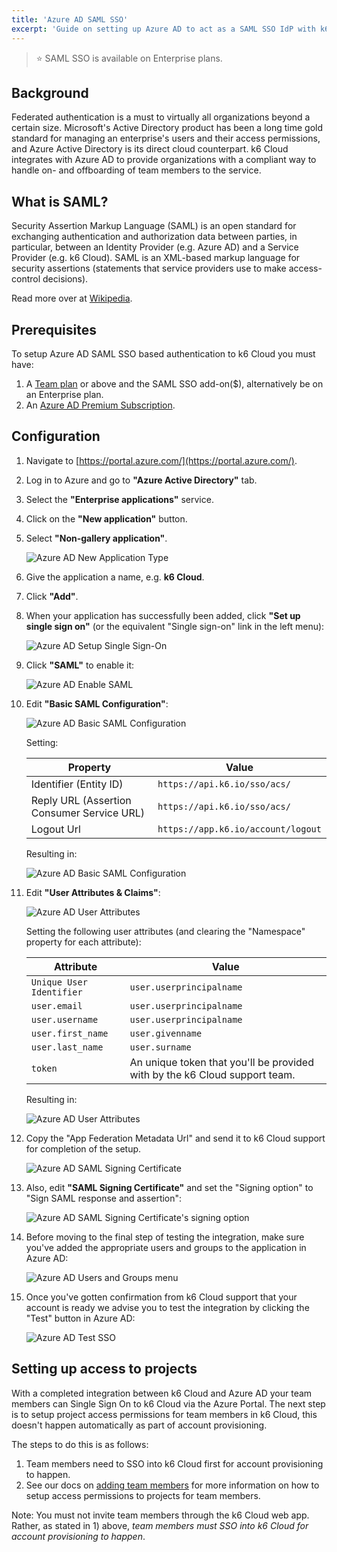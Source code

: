 ```yaml
---
title: 'Azure AD SAML SSO'
excerpt: 'Guide on setting up Azure AD to act as a SAML SSO IdP with k6 Cloud'
---
```


> ⭐️ SAML SSO is available on Enterprise plans.

## Background

Federated authentication is a must to virtually all organizations beyond a certain size. Microsoft's Active Directory product has been a long time gold standard for managing an enterprise's users and their access permissions, and Azure Active Directory is its direct cloud counterpart. k6 Cloud integrates with Azure AD to provide organizations with a compliant way to handle on- and offboarding of team members to the service.

## What is SAML?

Security Assertion Markup Language (SAML) is an open standard for exchanging authentication and authorization data between parties, in particular, between an Identity Provider (e.g. Azure AD) and a Service Provider (e.g. k6 Cloud). SAML is an XML-based markup language for security assertions (statements that service providers use to make access-control decisions).

Read more over at [Wikipedia](https://en.wikipedia.org/wiki/Security_Assertion_Markup_Language).

## Prerequisites

To setup Azure AD SAML SSO based authentication to k6 Cloud you must have:

1. A [Team plan](https://k6.io/pricing) or above and the SAML SSO add-on(\$), alternatively be on an Enterprise plan.
2. An [Azure AD Premium Subscription](https://azure.microsoft.com/en-us/pricing/details/active-directory/).

## Configuration

1.  Navigate to [https://portal.azure.com/](https://portal.azure.com/).

2.  Log in to Azure and go to **"Azure Active Directory"** tab.

3.  Select the **"Enterprise applications"** service.

4.  Click on the **"New application"** button.

5.  Select **"Non-gallery application"**.

    ![Azure AD New Application Type](images/04-Azure-AD-SAML-SSO/azure-ad-new-application-type.png)

6.  Give the application a name, e.g. **k6 Cloud**.

7.  Click **"Add"**.

8.  When your application has successfully been added, click **"Set up single sign on"** (or the equivalent "Single sign-on" link in the left menu):

    ![Azure AD Setup Single Sign-On](images/04-Azure-AD-SAML-SSO/azure-ad-setup-single-sign-on.png)

9.  Click **"SAML"** to enable it:

    ![Azure AD Enable SAML](images/04-Azure-AD-SAML-SSO/azure-ad-enable-saml.png)

10. Edit **"Basic SAML Configuration"**:

    ![Azure AD Basic SAML Configuration](images/04-Azure-AD-SAML-SSO/azure-ad-setup-basic-config.png)

    Setting:

    | Property                                   | Value                              |
    | ------------------------------------------ | ---------------------------------- |
    | Identifier (Entity ID)                     | `https://api.k6.io/sso/acs/`       |
    | Reply URL (Assertion Consumer Service URL) | `https://api.k6.io/sso/acs/`       |
    | Logout Url                                 | `https://app.k6.io/account/logout` |

    Resulting in:

    ![Azure AD Basic SAML Configuration](images/04-Azure-AD-SAML-SSO/azure-ad-setup-basic-config2.png)

11. Edit **"User Attributes & Claims"**:

    ![Azure AD User Attributes](images/04-Azure-AD-SAML-SSO/azure-ad-setup-user-attributes.png)

    Setting the following user attributes (and clearing the "Namespace" property for each attribute):

    | Attribute                | Value                                                                      |
    | ------------------------ | -------------------------------------------------------------------------- |
    | `Unique User Identifier` | `user.userprincipalname`                                                   |
    | `user.email`             | `user.userprincipalname`                                                   |
    | `user.username`          | `user.userprincipalname`                                                   |
    | `user.first_name`        | `user.givenname`                                                           |
    | `user.last_name`         | `user.surname`                                                             |
    | `token`                  | An unique token that you'll be provided with by the k6 Cloud support team. |

    Resulting in:

    ![Azure AD User Attributes](images/04-Azure-AD-SAML-SSO/azure-ad-setup-user-attributes2.png)

12. Copy the "App Federation Metadata Url" and send it to k6 Cloud support for completion of the setup.

    ![Azure AD SAML Signing Certificate](images/04-Azure-AD-SAML-SSO/azure-ad-setup-saml-signing-cert.png)

13. Also, edit **"SAML Signing Certificate"** and set the "Signing option" to "Sign SAML response and assertion":

    ![Azure AD SAML Signing Certificate's signing option](images/04-Azure-AD-SAML-SSO/azure-ad-signing-option.png)

14. Before moving to the final step of testing the integration, make sure you've added the appropriate users and groups to the application in Azure AD:

    ![Azure AD Users and Groups menu](images/04-Azure-AD-SAML-SSO/azure-ad-users-groups-menu.png)

15. Once you've gotten confirmation from k6 Cloud support that your account is ready we advise you to test the integration by clicking the "Test" button in Azure AD:

    ![Azure AD Test SSO](images/04-Azure-AD-SAML-SSO/azure-ad-test-sso.png)

## Setting up access to projects

With a completed integration between k6 Cloud and Azure AD your team members can Single Sign On to k6 Cloud via the Azure Portal. The next step is to setup project access permissions for team members in k6 Cloud, this doesn't happen automatically as part of account provisioning.

The steps to do this is as follows:

1. Team members need to SSO into k6 Cloud first for account provisioning to happen.
2. See our docs on [adding team members](/cloud/project-and-team-management/team-members#adding-team-members) for more information on how to setup access permissions to projects for team members.

Note: You must not invite team members through the k6 Cloud web app. Rather, as stated in 1) above, _team members must SSO into k6 Cloud for account provisioning to happen_.
